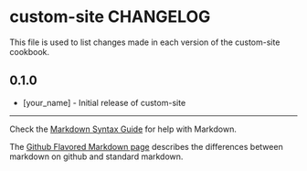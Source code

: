 # custom-site CHANGELOG

This file is used to list changes made in each version of the custom-site cookbook.

## 0.1.0
- [your_name] - Initial release of custom-site

- - -
Check the [Markdown Syntax Guide](http://daringfireball.net/projects/markdown/syntax) for help with Markdown.

The [Github Flavored Markdown page](http://github.github.com/github-flavored-markdown/) describes the differences between markdown on github and standard markdown.

